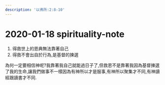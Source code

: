 ```yaml
---
description: '以弗所:2:8-10'
---
```


# 2020-01-18 spirituality-note

1. 得救世上的恩典無法靠著自己
2. 得救不會出自於行為,是基督的揀選

為何一定要相信神呢?我靠著我自己就能過日子了,但救恩不是靠著我因為基督揀選了我的生命,讓我們做事不一樣因為有神所以才是服事,有神所以聚集才不同,有神讀經跟讀書才不同.

